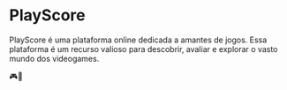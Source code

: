 # PlayScore

PlayScore é uma plataforma online dedicada a amantes de jogos. Essa plataforma é um recurso valioso para descobrir, avaliar e explorar o vasto mundo dos videogames.

🎮👾
